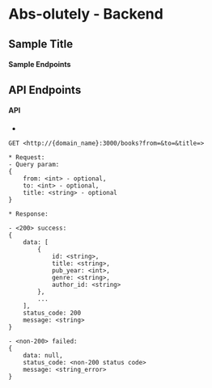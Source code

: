 # Abs-olutely - Backend

## Sample Title

####  Sample Endpoints

## API Endpoints

#### <Sample> API

- <Purpose>

```
GET <http://{domain_name}:3000/books?from=&to=&title=>

* Request:
- Query param:
{
    from: <int> - optional,
    to: <int> - optional,
    title: <string> - optional
}

* Response:

- <200> success:
{
    data: [
        {
            id: <string>,
            title: <string>,
            pub_year: <int>,
            genre: <string>,
            author_id: <string>
        },
        ...
    ],
    status_code: 200
    message: <string>
}

- <non-200> failed:
{
    data: null,
    status_code: <non-200 status code>
    message: <string_error>
}
```
